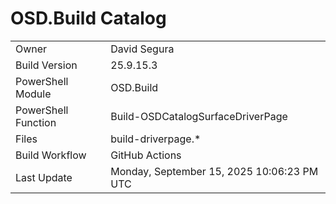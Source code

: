 ﻿# OSD.Build Catalog

| | |
|-|-|
| Owner | David Segura |
| Build Version | 25.9.15.3 |
| PowerShell Module | OSD.Build |
| PowerShell Function | Build-OSDCatalogSurfaceDriverPage |
| Files | build-driverpage.* |
| Build Workflow | GitHub Actions |
| Last Update | Monday, September 15, 2025 10:06:23 PM UTC |
